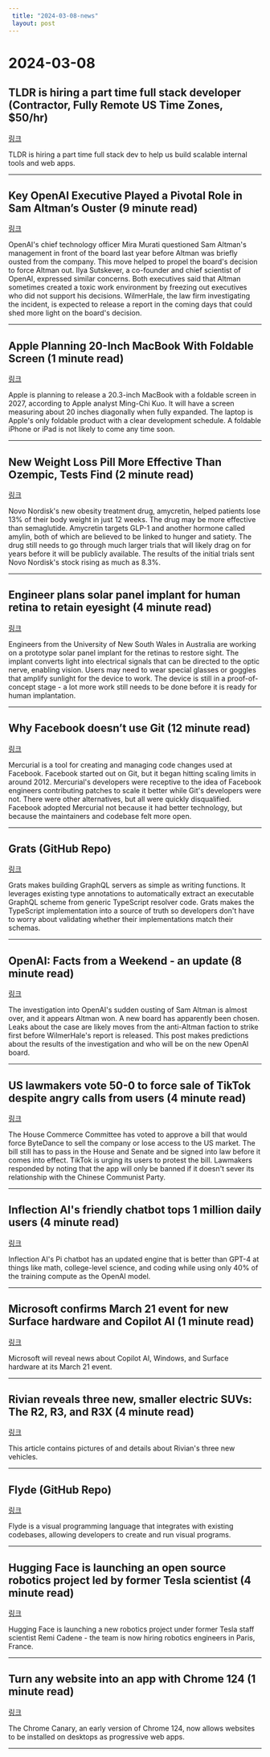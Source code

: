 ```yaml
---
 title: "2024-03-08-news"
 layout: post
---
```

<h1>2024-03-08</h1><h2>TLDR is hiring a part time full stack developer (Contractor, Fully Remote US Time Zones, $50/hr)</h2><p><a href="mailto:jobs@tldr.tech">링크</a>  </p><p>TLDR is hiring a part time full stack dev to help us build scalable internal tools and web apps. </p><hr /><h2>Key OpenAI Executive Played a Pivotal Role in Sam Altman’s Ouster (9 minute read)</h2><p><a href="https://www.nytimes.com/2024/03/07/technology/openai-executives-role-in-sam-altman-ouster.html?unlocked_article_code=1.a00.qm8I.UrNbQdRlYGEA&amp;smid=url-share&amp;utm_source=tldrnewsletter">링크</a>  </p><p>OpenAI's chief technology officer Mira Murati questioned Sam Altman's management in front of the board last year before Altman was briefly ousted from the company. This move helped to propel the board's decision to force Altman out. Ilya Sutskever, a co-founder and chief scientist of OpenAI, expressed similar concerns. Both executives said that Altman sometimes created a toxic work environment by freezing out executives who did not support his decisions. WilmerHale, the law firm investigating the incident, is expected to release a report in the coming days that could shed more light on the board's decision. </p><hr /><h2>Apple Planning 20-Inch MacBook With Foldable Screen (1 minute read)</h2><p><a href="https://www.macrumors.com/2024/03/06/20-inch-macbook-kuo/?utm_source=tldrnewsletter">링크</a>  </p><p>Apple is planning to release a 20.3-inch MacBook with a foldable screen in 2027, according to Apple analyst Ming-Chi Kuo. It will have a screen measuring about 20 inches diagonally when fully expanded. The laptop is Apple's only foldable product with a clear development schedule. A foldable iPhone or iPad is not likely to come any time soon. </p><hr /><h2>New Weight Loss Pill More Effective Than Ozempic, Tests Find (2 minute read)</h2><p><a href="https://futurism.com/neoscope/new-weight-loss-pill-more-effective-than-ozempic?utm_source=tldrnewsletter">링크</a>  </p><p>Novo Nordisk's new obesity treatment drug, amycretin, helped patients lose 13% of their body weight in just 12 weeks. The drug may be more effective than semaglutide. Amycretin targets GLP-1 and another hormone called amylin, both of which are believed to be linked to hunger and satiety. The drug still needs to go through much larger trials that will likely drag on for years before it will be publicly available. The results of the initial trials sent Novo Nordisk's stock rising as much as 8.3%. </p><hr /><h2>Engineer plans solar panel implant for human retina to retain eyesight (4 minute read)</h2><p><a href="https://interestingengineering.com/innovation/solar-panels-restore-vision?utm_source=tldrnewsletter">링크</a>  </p><p>Engineers from the University of New South Wales in Australia are working on a prototype solar panel implant for the retinas to restore sight. The implant converts light into electrical signals that can be directed to the optic nerve, enabling vision. Users may need to wear special glasses or goggles that amplify sunlight for the device to work. The device is still in a proof-of-concept stage - a lot more work still needs to be done before it is ready for human implantation. </p><hr /><h2>Why Facebook doesn’t use Git (12 minute read)</h2><p><a href="https://graphite.dev/blog/why-facebook-doesnt-use-git?utm_source=tldrnewsletter">링크</a>  </p><p>Mercurial is a tool for creating and managing code changes used at Facebook. Facebook started out on Git, but it began hitting scaling limits in around 2012. Mercurial's developers were receptive to the idea of Facebook engineers contributing patches to scale it better while Git's developers were not. There were other alternatives, but all were quickly disqualified. Facebook adopted Mercurial not because it had better technology, but because the maintainers and codebase felt more open. </p><hr /><h2>Grats (GitHub Repo)</h2><p><a href="https://github.com/captbaritone/grats?utm_source=tldrnewsletter">링크</a>  </p><p>Grats makes building GraphQL servers as simple as writing functions. It leverages existing type annotations to automatically extract an executable GraphQL scheme from generic TypeScript resolver code. Grats makes the TypeScript implementation into a source of truth so developers don't have to worry about validating whether their implementations match their schemas. </p><hr /><h2>OpenAI: Facts from a Weekend - an update (8 minute read)</h2><p><a href="https://www.lesswrong.com/posts/KXHMCH7wCxrvKsJyn/openai-facts-from-a-weekend?commentId=eFuasCwaKJr2YiScY#eFuasCwaKJr2YiScY&amp;utm_source=tldrnewsletter">링크</a>  </p><p>The investigation into OpenAI's sudden ousting of Sam Altman is almost over, and it appears Altman won. A new board has apparently been chosen. Leaks about the case are likely moves from the anti-Altman faction to strike first before WilmerHale's report is released. This post makes predictions about the results of the investigation and who will be on the new OpenAI board. </p><hr /><h2>US lawmakers vote 50-0 to force sale of TikTok despite angry calls from users (4 minute read)</h2><p><a href="https://arstechnica.com/tech-policy/2024/03/house-committee-votes-50-0-to-force-tiktok-to-divest-from-chinese-owner/?utm_source=tldrnewsletter">링크</a>  </p><p>The House Commerce Committee has voted to approve a bill that would force ByteDance to sell the company or lose access to the US market. The bill still has to pass in the House and Senate and be signed into law before it comes into effect. TikTok is urging its users to protest the bill. Lawmakers responded by noting that the app will only be banned if it doesn't sever its relationship with the Chinese Communist Party. </p><hr /><h2>Inflection AI's friendly chatbot tops 1 million daily users (4 minute read)</h2><p><a href="https://www.axios.com/2024/03/07/inflection-ai-chatgpt-openai-comparison?utm_source=tldrnewsletter">링크</a>  </p><p>Inflection AI's Pi chatbot has an updated engine that is better than GPT-4 at things like math, college-level science, and coding while using only 40% of the training compute as the OpenAI model. </p><hr /><h2>Microsoft confirms March 21 event for new Surface hardware and Copilot AI (1 minute read)</h2><p><a href="https://9to5google.com/2024/03/07/microsoft-march-2024-event-surface-copilot/?utm_source=tldrnewsletter">링크</a>  </p><p>Microsoft will reveal news about Copilot AI, Windows, and Surface hardware at its March 21 event. </p><hr /><h2>Rivian reveals three new, smaller electric SUVs: The R2, R3, and R3X (4 minute read)</h2><p><a href="https://arstechnica.com/cars/2024/03/rivian-reveals-three-new-smaller-electric-suvs-the-r2-r3-and-r3x/?utm_source=tldrnewsletter">링크</a>  </p><p>This article contains pictures of and details about Rivian's three new vehicles. </p><hr /><h2>Flyde (GitHub Repo)</h2><p><a href="https://github.com/flydelabs/flyde?utm_source=tldrnewsletter">링크</a>  </p><p>Flyde is a visual programming language that integrates with existing codebases, allowing developers to create and run visual programs. </p><hr /><h2>Hugging Face is launching an open source robotics project led by former Tesla scientist (4 minute read)</h2><p><a href="https://venturebeat.com/ai/hugging-face-is-launching-an-open-source-robotics-project-led-by-former-tesla-scientist/?utm_source=tldrnewsletter">링크</a>  </p><p>Hugging Face is launching a new robotics project under former Tesla staff scientist Remi Cadene - the team is now hiring robotics engineers in Paris, France. </p><hr /><h2>Turn any website into an app with Chrome 124 (1 minute read)</h2><p><a href="https://www.androidpolice.com/any-website-pwa-chrome-124/?utm_source=tldrnewsletter">링크</a>  </p><p>The Chrome Canary, an early version of Chrome 124, now allows websites to be installed on desktops as progressive web apps. </p><hr />
